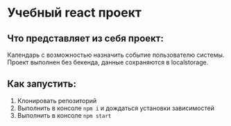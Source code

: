# Учебный react проект

## Что представляет из себя проект:
Календарь с возможностью назначить событие пользователю системы.
Проект выполнен без бекенда, данные сохраняются в localstorage.
## Как запустить:
1) Клонировать репозиторий
2) Выполнить в консоле `npm i` и дождаться установки зависимостей
3) Выполнить в консоле `npm start`